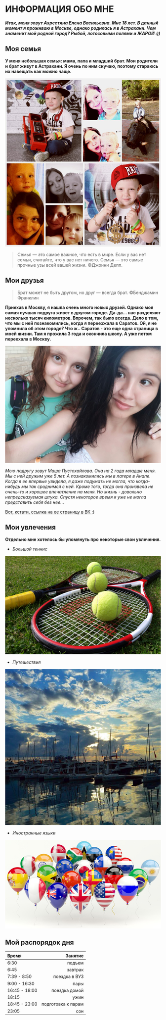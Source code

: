 # ИНФОРМАЦИЯ ОБО МНЕ
***Итак, меня зовут Ахрестина Елена Васильевна. Мне 18 лет. В данный момент я проживаю в Москве, однако родилась я в Астрахани. Чем знаменит мой родной город? Рыбой, лотосовыми полями и ЖАРОЙ :))***

## Моя семья
**У меня небольшая семья: мама, папа и младший брат. Мои родители и брат живут в Астрахани. Я очень по ним скучаю, поэтому стараюсь их навещать как можно чаще.** 

![Это я и мой брат](https://github.com/Elenaakhrestina/hw1/blob/master/IMG_0619.JPG)

>Семья — это самое важное, что есть в мире. Если у вас нет семьи, считайте, что у вас нет ничего. Семья — это самые прочные узы всей вашей жизни. ©Джонни Депп.

## Мои друзья
>Брат может не быть другом, но друг — всегда брат. ©Бенджамин Франклин

**Приехав в Москву, я нашла очень много новых друзей. Однако моя самая лучшая подруга живет в другом городе. Да-да... нас разделяют несколько тысяч километров. Впрочем, так было всегда. Дело в том, что мы с ней познакомились, когда я переезжала в Саратов. Ой, я не упомнила об этом городе? Что ж.. Саратов - это еще одна страница в моей жизни. Там я прожила 3 года и окончила школу. А уже потом переехала в Москву.** 

![Это я и моя подруга](https://github.com/Elenaakhrestina/hw1/blob/master/lclMKFf-2c4.jpg)

*Мою подругу зовут Маша Пустохайлова. Она на 2 года младше меня. Мы с ней дружим уже 5 лет. А познакомились мы в лагере в Анапе. Когда я ее впервые увидела, я даже подумать не могла, что когда-нибудь мы так сроднимся с ней. Кроме того, тогда она произвела не очень-то и хорошее впечатление на меня. Но жизнь - довольно непредсказуемая штука. Спустя некоторое время я уже не могла представить себя без нее...*

[Вот, кстати, ссылка на ее страницу в ВК :)](https://vk.com/mane2001)

## Мои увлечения

**Отдельно мне хотелось бы упомянуть про некоторые свои увлечения.**

+ *Большой теннис* 

![](https://github.com/Elenaakhrestina/hw1/blob/master/yaguar_03.jpg)

+ *Путешествия*

![](https://github.com/Elenaakhrestina/hw1/blob/master/%D0%A1%D0%BD%D0%B8%D0%BC%D0%BE%D0%BA%20%D1%8D%D0%BA%D1%80%D0%B0%D0%BD%D0%B0%202018-01-20%20%D0%B2%2018.43.48.png)

+ *Иностранные языки*

![](https://github.com/Elenaakhrestina/hw1/blob/master/language.jpg)

## Мой распорядок дня 
Время|Занятие
:--|--:
6:30|подъем
6:45|завтрак
7:39 - 8:50|поездка в ВУЗ
9:00 - 16:30|пары
16:45 - 18:00|поездка домой
18:15|ужин
18:45 - 23:00|подготовка к парам 
23:05|сон
